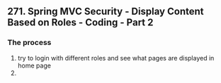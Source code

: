 ## 271. Spring MVC Security - Display Content Based on Roles - Coding - Part 2

### The process 
1. try to login with different roles and see what pages are displayed in home page 
2. 